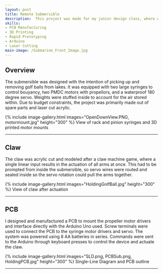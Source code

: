 ```yaml
---
layout: post
title: Remote Submersible
description:  This project was made for my junior design class, where we were given a budget of $150 and 6 weeks to make something useful. I designed all things mechatronic, including motor/servo integration, circuit design, and the Arduino programming.
skills: 
- PCB Manufacturing
- 3D Printing
- Rapid Prototyping
- Arduino
- Laser Cutting
main-image: /Submarine_Front_Image.jpg 
---
```


## Overview
The submersible was designed with the intention of picking up and removing golf balls from lakes. It was equipped with two large syringes to control bouyancy, two PMDC motors with propellors, and a waterproof 180 degree servo. Weights were stuffed inside to account for the air stored within. Due to budget constraints, the project was primarily made out of spare parts and laser cut acrylic. 

{% include image-gallery.html images="OpenDownView.PNG, motormount.jpg" height="300" %} 
View of rack and pinion syringes and 3D printed motor mounts

---

## Claw
The claw was acrylic cut and modeled after a claw machine game, where a single linear input results in the actuation of all arms at once. This had to be prompted from inside the submersible, so servo wires were routed and sealed inside so the servo rotation could pull the arms together. 

{% include image-gallery.html images="HoldingGolfBall.jpg" height="300" %} 
View of claw after actuation

---

## PCB
I designed and manufactured a PCB to mount the propeller motor drivers and interface directly with the Arduino Uno used. Screw terminals were used to connect the PCB to the syringe motor drivers and servo. The system was powered using 8 AA batteries in series. Commands were sent to the Arduino through keyboard presses to control the device and actuate the claw. 
 
{% include image-gallery.html images="SLD.png, PCBSub.png, HoldingPCB.jpg" height="300" %} 
Single-Line Diagram and PCB outline

---

